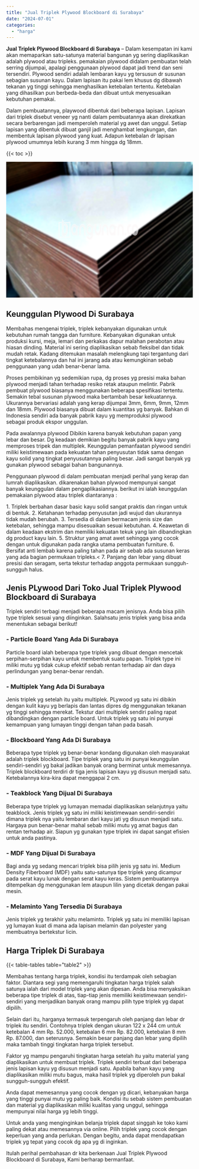 ```yaml
---
title: "Jual Triplek Plywood Blockboard di Surabaya"
date: "2024-07-01"
categories: 
  - "harga"
---
```


**Jual Triplek Plywood Blockboard di Surabaya** – Dalam kesempatan ini kami akan memaparkan satu-satunya material bangunan yg sering diaplikasikan adalah plywood atau tripleks. pemakaian plywood didalam pembuatan telah serring dijumpai, apalagi penggunaan plywood dapat jadi trend dan seni tersendiri. Plywood sendiri adalah lembaran kayu yg tersusun dr susunan sebagian susunan kayu. Dalam lapisan itu pakai lem khusus dg dibawah tekanan yg tinggi sehingga menghasilkan ketebalan tertentu. Ketebalan yang dihasilkan pun berbeda-beda dan dibuat untuk menyesuaikan kebutuhan pemakai.

Dalam pembuatannya, playwood dibentuk dari beberapa lapisan. Lapisan dari triplek disebut veneer yg nanti dalam pembuatannya akan direkatkan secara berbarengan jadi memperoleh material yg awet dan unggul. Setiap lapisan yang dibentuk dibuat ganjil jadi menghambat lengkungan, dan membentuk lapisan plywood yang kuat. Adapun ketebalan dr lapisan plywood umumnya lebih kurang 3 mm hingga dg 18mm.

{{< toc >}}

![Jual Triplek Plywood Blockboard di Surabaya](/images/jual-triplek-murah-37.png)

## Keunggulan Plywood Di Surabaya

Membahas mengenai triplek, triplek kebanyakan digunakan untuk kebutuhan rumah tangga dan furniture. Kebanyakan digunakan untuk produksi kursi, meja, lemari dan perkakas dapur malahan perabotan atau hiasan dinding. Material ini sering diaplikasikan sebab fleksibel dan tidak mudah retak. Kadang ditemukan masalah melengkung tapi tergantung dari tingkat ketebalannya dan hal ini jarang ada atau kemungkinan sebab penggunaan yang udah benar-benar lama.

Proses pembikinan yg sedemikian rupa, dg proses yg presisi maka bahan plywood menjadi tahan terhadap resiko retak ataupun melintir. Pabrik pembuat plywood biasanya menggunakan beberapa spesifikasi tertentu. Semakin tebal susunan plywood maka bertambah besar kekuatannya. Ukurannya bervariasi adalah yang kerap dijumpai 3mm, 6mm, 9mm, 12mm dan 18mm. Plywood biasanya dibuat dalam kuantitas yg banyak. Bahkan di Indonesia sendiri ada banyak pabrik kayu yg memproduksi plywood sebagai produk ekspor unggulan.

Pada awalannya plywood Dibikin karena banyak kebutuhan papan yang lebar dan besar. Dg keadaan demikian begitu banyak pabrik kayu yang memproses tripek dan multiplek. Keunggulan pemanfaatan plywood sendiri miliki keistimewaan pada kekuatan tahan penyusutan tidak sama dengan kayu solid yang tingkat penyusutannya paling besar. Jadi sangat banyak yg gunakan plywood sebagai bahan bangunannya.

Penggunaan plywood di dalam pembuatan menjadi perihal yang kerap dan lumrah diaplikasikan. dikarenakan bahan plywood mempunyai sangat banyak keunggulan dalam pengaplikasiannya. berikut ini ialah keunggulan pemakaian plywood atau triplek diantaranya :

1\. Triplek berbahan dasar basic kayu solid sangat praktis dan ringan untuk di bentuk. 2. Ketahanan terhadap penyusutan jadi wujud dan ukurannya tidak mudah berubah. 3. Tersedia di dalam bermacam jenis size dan ketebalan, sehingga mampu disesuaikan sesuai kebutuhan. 4. Keawetan di dalam keadaan ekstrim dan memiliki kekuatan tekuk yang lain dibandingkan dg product kayu lain. 5. Struktur yang amat awet sehingga yang cocok dengan untuk digunakan pada rangka utama pembuatan furniture. 6. Bersifat anti lembab karena paling tahan pada air sebab ada susunan keras yang ada bagian permukaan tripleks.< 7. Panjang dan lebar yang dibuat presisi dan seragam, serta tekstur terhadap anggota permukaan sungguh-sungguh halus.

## Jenis PLywood Dari Toko Jual Triplek Plywood Blockboard di Surabaya

Triplek sendiri terbagi menjadi beberapa macam jenisnya. Anda bisa pilih type triplek sesuai yang diinginkan. Salahsatu jenis triplek yang bisa anda menentukan sebagai berikut!

### \- Particle Board Yang Ada Di Surabaya

Particle board ialah beberapa type triplek yang dibuat dengan mencetak serpihan-serpihan kayu untuk membentuk suatu papan. Triplek type ini miliki mutu yg tidak cukup efektif sebab rentan terhadap air dan daya perlindungan yang benar-benar rendah.

### \- Multiplek Yang Ada Di Surabaya

Jenis triplek yg setelah itu yaitu multiplek. PLywood yg satu ini dibikin dengan kulit kayu yg berlapis dan lantas dipres dg menggunakan tekanan yg tinggi sehingga merekat. Tekstur dari multiplek sendiri paling rapat dibandingkan dengan particle board. Untuk triplek yg satu ini punyai kemampuan yang lumayan tinggi dengan tahan pada basah.

### \- Blockboard Yang Ada Di Surabaya

Beberapa type triplek yg benar-benar kondang digunakan oleh masyarakat adalah triplek blockboard. Tipe triplek yang satu ini punyai keunggulan sendiri-sendiri yg bakal jadikan banyak orang berminat untuk memesannya. Triplek blockboard terdiri dr tiga jenis lapisan kayu yg disusun menjadi satu. Ketebalannya kira-kira dapat menggapai 2 cm.

### \- Teakblock Yang Dijual Di Surabaya

Beberapa type triplek yg lumayan memadai diaplikasikan selanjutnya yaitu teakblock. Jenis triplek yg satu ini miliki keistimewaan sendiri-sendiri dimana triplek nya yaitu lembaran dari kayu jati yg disusun menjadi satu. Hargaya pun benar-benar mahal sebab miliki mutu yg amat bagus dan rentan terhadap air. Siapun yg gunakan type triplek ini dapat sangat efisien untuk anda pastinya.

### \- MDF Yang Dijual Di Surabaya

Bagi anda yg sedang mencari triplek bisa pilih jenis yg satu ini. Medium Density Fiberboard (MDF) yaitu satu-satunya tipe triplek yang dicampur pada serat kayu lunak dengan serat kayu keras. Sistem pembuatannya ditempelkan dg menggunakan lem ataupun lilin yang dicetak dengan pakai mesin.

### \- Melaminto Yang Tersedia Di Surabaya

Jenis triplek yg terakhir yaitu melaminto. Triplek yg satu ini memiliki lapisan yg lumayan kuat di mana ada lapisan melamin dan polyester yang membuatnya bertekstur licin.

## Harga Triplek Di Surabaya

{{< table-tables table="table2" >}}

Membahas tentang harga triplek, kondisi itu terdampak oleh sebagian faktor. Diantara segi yang memengaruhi tingkatan harga triplek salah satunya ialah dari model triplek yang akan dipesan. Anda bisa menyaksikan beberapa tipe triplek di atas, tiap-tiap jenis memiliki keistimewaan sendiri-sendiri yang menjadikan banyak orang mampu pilih type triplek yg dapat dipilih.

Selain dari itu, harganya termasuk terpengaruh oleh panjang dan lebar dr triplek itu sendiri. Contohnya triplek dengan ukuran 122 x 244 cm untuk ketebalan 4 mm Rp. 52.000, ketebalan 6 mm Rp. 82.000, ketebalan 8 mm Rp. 87.000, dan seterusnya. Semakin besar panjang dan lebar yang dipilih maka tambah tinggi tingkatan harga triplek tersebut.

Faktor yg mampu pengaruhi tingkatan harga setelah itu yaitu material yang diaplikasikan untuk membuat triplek. Triplek sendiri terbuat dari beberapa jenis lapisan kayu yg disusun menjadi satu. Apabila bahan kayu yang diaplikasikan miliki mutu bagus, maka hasil triplek yg diperoleh pun bakal sungguh-sungguh efektif.

Anda dapat memesannya yang cocok dengan yg dicari, kebanyakan harga yang tinggi punyai mutu yg paling baik. Kondisi itu sebab sistem pembuatan dan material yg diaplikasikan miliki kualitas yang unggul, sehingga mempunyai nilai harga yg lebih tinggi.

Untuk anda yang menginginkan belanja triplek dapat singgah ke toko kami paling dekat atau memesannya via online. Pilih triplek yang cocok dengan keperluan yang anda perlukan. Dengan begitu, anda dapat mendapatkan triplek yg tepat yang cocok dg apa yg di inginkan.

Itulah perihal pembahasan dr kita berkenaan Jual Triplek Plywood Blockboard di Surabaya, Kami berharap bermanfaat.
